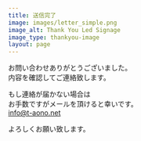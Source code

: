 ```yaml
---
title: 送信完了
image: images/letter_simple.png
image_alt: Thank You Led Signage
image_type: thankyou-image
layout: page
---
```


お問い合わせありがとうございました。  
内容を確認してご連絡致します。

もし連絡が届かない場合は  
お手数ですがメールを頂けると幸いです。  
info@t-aono.net

よろしくお願い致します。
